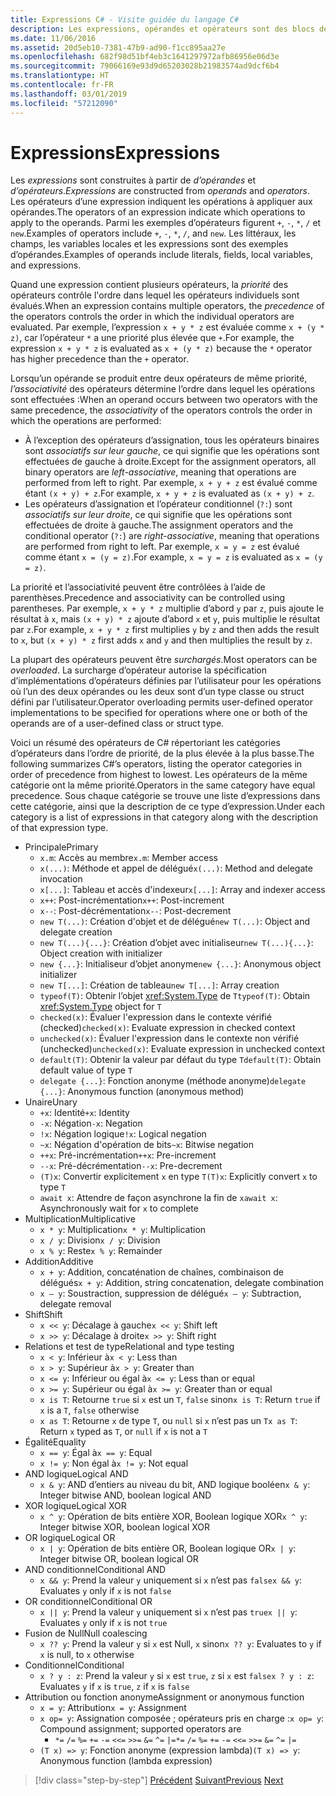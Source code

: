 ```yaml
---
title: Expressions C# - Visite guidée du langage C#
description: Les expressions, opérandes et opérateurs sont des blocs de construction du langage C#
ms.date: 11/06/2016
ms.assetid: 20d5eb10-7381-47b9-ad90-f1cc895aa27e
ms.openlocfilehash: 682f98d51bf4eb3c1641297972afb86956e06d3e
ms.sourcegitcommit: 79066169e93d9d65203028b21983574ad9dcf6b4
ms.translationtype: HT
ms.contentlocale: fr-FR
ms.lasthandoff: 03/01/2019
ms.locfileid: "57212090"
---
```

# <a name="expressions"></a><span data-ttu-id="2a6aa-103">Expressions</span><span class="sxs-lookup"><span data-stu-id="2a6aa-103">Expressions</span></span>

<span data-ttu-id="2a6aa-104">Les *expressions* sont construites à partir de *d’opérandes* et *d’opérateurs*.</span><span class="sxs-lookup"><span data-stu-id="2a6aa-104">*Expressions* are constructed from *operands* and *operators*.</span></span> <span data-ttu-id="2a6aa-105">Les opérateurs d’une expression indiquent les opérations à appliquer aux opérandes.</span><span class="sxs-lookup"><span data-stu-id="2a6aa-105">The operators of an expression indicate which operations to apply to the operands.</span></span> <span data-ttu-id="2a6aa-106">Parmi les exemples d’opérateurs figurent `+`, `-`, `*`, `/` et `new`.</span><span class="sxs-lookup"><span data-stu-id="2a6aa-106">Examples of operators include `+`, `-`, `*`, `/`, and `new`.</span></span> <span data-ttu-id="2a6aa-107">Les littéraux, les champs, les variables locales et les expressions sont des exemples d’opérandes.</span><span class="sxs-lookup"><span data-stu-id="2a6aa-107">Examples of operands include literals, fields, local variables, and expressions.</span></span>

<span data-ttu-id="2a6aa-108">Quand une expression contient plusieurs opérateurs, la *priorité* des opérateurs contrôle l'ordre dans lequel les opérateurs individuels sont évalués.</span><span class="sxs-lookup"><span data-stu-id="2a6aa-108">When an expression contains multiple operators, the *precedence* of the operators controls the order in which the individual operators are evaluated.</span></span> <span data-ttu-id="2a6aa-109">Par exemple, l’expression `x + y * z` est évaluée comme `x + (y * z)`, car l’opérateur `*` a une priorité plus élevée que `+`.</span><span class="sxs-lookup"><span data-stu-id="2a6aa-109">For example, the expression `x + y * z` is evaluated as `x + (y * z)` because the `*` operator has higher precedence than the `+` operator.</span></span>

<span data-ttu-id="2a6aa-110">Lorsqu’un opérande se produit entre deux opérateurs de même priorité, *l’associativité* des opérateurs détermine l’ordre dans lequel les opérations sont effectuées :</span><span class="sxs-lookup"><span data-stu-id="2a6aa-110">When an operand occurs between two operators with the same precedence, the *associativity* of the operators controls the order in which the operations are performed:</span></span>

*   <span data-ttu-id="2a6aa-111">À l’exception des opérateurs d’assignation, tous les opérateurs binaires sont *associatifs sur leur gauche*, ce qui signifie que les opérations sont effectuées de gauche à droite.</span><span class="sxs-lookup"><span data-stu-id="2a6aa-111">Except for the assignment operators, all binary operators are *left-associative*, meaning that operations are performed from left to right.</span></span> <span data-ttu-id="2a6aa-112">Par exemple, `x + y + z` est évalué comme étant `(x + y) + z`.</span><span class="sxs-lookup"><span data-stu-id="2a6aa-112">For example, `x + y + z` is evaluated as `(x + y) + z`.</span></span>
*   <span data-ttu-id="2a6aa-113">Les opérateurs d’assignation et l’opérateur conditionnel (`?:`) sont *associatifs sur leur droite*, ce qui signifie que les opérations sont effectuées de droite à gauche.</span><span class="sxs-lookup"><span data-stu-id="2a6aa-113">The assignment operators and the conditional operator (`?:`) are *right-associative*, meaning that operations are performed from right to left.</span></span> <span data-ttu-id="2a6aa-114">Par exemple, `x = y = z` est évalué comme étant `x = (y = z)`.</span><span class="sxs-lookup"><span data-stu-id="2a6aa-114">For example, `x = y = z` is evaluated as `x = (y = z)`.</span></span>

<span data-ttu-id="2a6aa-115">La priorité et l’associativité peuvent être contrôlées à l’aide de parenthèses.</span><span class="sxs-lookup"><span data-stu-id="2a6aa-115">Precedence and associativity can be controlled using parentheses.</span></span> <span data-ttu-id="2a6aa-116">Par exemple, `x + y * z` multiplie d’abord `y` par `z`, puis ajoute le résultat à `x`, mais `(x + y) * z` ajoute d’abord `x` et `y`, puis multiplie le résultat par `z`.</span><span class="sxs-lookup"><span data-stu-id="2a6aa-116">For example, `x + y * z` first multiplies `y` by `z` and then adds the result to `x`, but `(x + y) * z` first adds `x` and `y` and then multiplies the result by `z`.</span></span>

<span data-ttu-id="2a6aa-117">La plupart des opérateurs peuvent être *surchargés*.</span><span class="sxs-lookup"><span data-stu-id="2a6aa-117">Most operators can be *overloaded*.</span></span> <span data-ttu-id="2a6aa-118">La surcharge d’opérateur autorise la spécification d’implémentations d’opérateurs définies par l’utilisateur pour les opérations où l’un des deux opérandes ou les deux sont d’un type classe ou struct défini par l’utilisateur.</span><span class="sxs-lookup"><span data-stu-id="2a6aa-118">Operator overloading permits user-defined operator implementations to be specified for operations where one or both of the operands are of a user-defined class or struct type.</span></span>

<span data-ttu-id="2a6aa-119">Voici un résumé des opérateurs de C# répertoriant les catégories d’opérateurs dans l’ordre de priorité, de la plus élevée à la plus basse.</span><span class="sxs-lookup"><span data-stu-id="2a6aa-119">The following summarizes C#’s operators, listing the operator categories in order of precedence from highest to lowest.</span></span> <span data-ttu-id="2a6aa-120">Les opérateurs de la même catégorie ont la même priorité.</span><span class="sxs-lookup"><span data-stu-id="2a6aa-120">Operators in the same category have equal precedence.</span></span> <span data-ttu-id="2a6aa-121">Sous chaque catégorie se trouve une liste d’expressions dans cette catégorie, ainsi que la description de ce type d’expression.</span><span class="sxs-lookup"><span data-stu-id="2a6aa-121">Under each category is a list of expressions in that category along with the description of that expression type.</span></span>

* <span data-ttu-id="2a6aa-122">Principale</span><span class="sxs-lookup"><span data-stu-id="2a6aa-122">Primary</span></span>
    - <span data-ttu-id="2a6aa-123">`x.m`: Accès au membre</span><span class="sxs-lookup"><span data-stu-id="2a6aa-123">`x.m`: Member access</span></span>
    - <span data-ttu-id="2a6aa-124">`x(...)`: Méthode et appel de délégué</span><span class="sxs-lookup"><span data-stu-id="2a6aa-124">`x(...)`: Method and delegate invocation</span></span>
    - <span data-ttu-id="2a6aa-125">`x[...]`: Tableau et accès d'indexeur</span><span class="sxs-lookup"><span data-stu-id="2a6aa-125">`x[...]`: Array and indexer access</span></span>
    - <span data-ttu-id="2a6aa-126">`x++`: Post-incrémentation</span><span class="sxs-lookup"><span data-stu-id="2a6aa-126">`x++`: Post-increment</span></span>
    - <span data-ttu-id="2a6aa-127">`x--`: Post-décrémentation</span><span class="sxs-lookup"><span data-stu-id="2a6aa-127">`x--`: Post-decrement</span></span>
    - <span data-ttu-id="2a6aa-128">`new T(...)`: Création d'objet et de délégué</span><span class="sxs-lookup"><span data-stu-id="2a6aa-128">`new T(...)`: Object and delegate creation</span></span>
    - <span data-ttu-id="2a6aa-129">`new T(...){...}`: Création d’objet avec initialiseur</span><span class="sxs-lookup"><span data-stu-id="2a6aa-129">`new T(...){...}`: Object creation with initializer</span></span>
    - <span data-ttu-id="2a6aa-130">`new {...}`:  Initialiseur d’objet anonyme</span><span class="sxs-lookup"><span data-stu-id="2a6aa-130">`new {...}`:  Anonymous object initializer</span></span>
    - <span data-ttu-id="2a6aa-131">`new T[...]`: Création de tableau</span><span class="sxs-lookup"><span data-stu-id="2a6aa-131">`new T[...]`: Array creation</span></span>
    - <span data-ttu-id="2a6aa-132">`typeof(T)`: Obtenir l’objet <xref:System.Type> de `T`</span><span class="sxs-lookup"><span data-stu-id="2a6aa-132">`typeof(T)`: Obtain <xref:System.Type> object for `T`</span></span>
    - <span data-ttu-id="2a6aa-133">`checked(x)`: Évaluer l'expression dans le contexte vérifié (checked)</span><span class="sxs-lookup"><span data-stu-id="2a6aa-133">`checked(x)`: Evaluate expression in checked context</span></span>
    - <span data-ttu-id="2a6aa-134">`unchecked(x)`: Évaluer l'expression dans le contexte non vérifié (unchecked)</span><span class="sxs-lookup"><span data-stu-id="2a6aa-134">`unchecked(x)`: Evaluate expression in unchecked context</span></span>
    - <span data-ttu-id="2a6aa-135">`default(T)`: Obtenir la valeur par défaut du type `T`</span><span class="sxs-lookup"><span data-stu-id="2a6aa-135">`default(T)`: Obtain default value of type `T`</span></span>
    - <span data-ttu-id="2a6aa-136">`delegate {...}`: Fonction anonyme (méthode anonyme)</span><span class="sxs-lookup"><span data-stu-id="2a6aa-136">`delegate {...}`: Anonymous function (anonymous method)</span></span>
* <span data-ttu-id="2a6aa-137">Unaire</span><span class="sxs-lookup"><span data-stu-id="2a6aa-137">Unary</span></span>
    - <span data-ttu-id="2a6aa-138">`+x`: Identité</span><span class="sxs-lookup"><span data-stu-id="2a6aa-138">`+x`: Identity</span></span>
    - <span data-ttu-id="2a6aa-139">`-x`: Négation</span><span class="sxs-lookup"><span data-stu-id="2a6aa-139">`-x`: Negation</span></span>
    - <span data-ttu-id="2a6aa-140">`!x`: Négation logique</span><span class="sxs-lookup"><span data-stu-id="2a6aa-140">`!x`: Logical negation</span></span>
    - <span data-ttu-id="2a6aa-141">`~x`: Négation d'opération de bits</span><span class="sxs-lookup"><span data-stu-id="2a6aa-141">`~x`: Bitwise negation</span></span>
    - <span data-ttu-id="2a6aa-142">`++x`: Pré-incrémentation</span><span class="sxs-lookup"><span data-stu-id="2a6aa-142">`++x`: Pre-increment</span></span>
    - <span data-ttu-id="2a6aa-143">`--x`: Pré-décrémentation</span><span class="sxs-lookup"><span data-stu-id="2a6aa-143">`--x`: Pre-decrement</span></span>
    - <span data-ttu-id="2a6aa-144">`(T)x`: Convertir explicitement `x` en type `T`</span><span class="sxs-lookup"><span data-stu-id="2a6aa-144">`(T)x`: Explicitly convert `x` to type `T`</span></span>
    - <span data-ttu-id="2a6aa-145">`await x`: Attendre de façon asynchrone la fin de `x`</span><span class="sxs-lookup"><span data-stu-id="2a6aa-145">`await x`: Asynchronously wait for `x` to complete</span></span>
* <span data-ttu-id="2a6aa-146">Multiplication</span><span class="sxs-lookup"><span data-stu-id="2a6aa-146">Multiplicative</span></span>
    - <span data-ttu-id="2a6aa-147">`x * y`: Multiplication</span><span class="sxs-lookup"><span data-stu-id="2a6aa-147">`x * y`: Multiplication</span></span>
    - <span data-ttu-id="2a6aa-148">`x / y`: Division</span><span class="sxs-lookup"><span data-stu-id="2a6aa-148">`x / y`: Division</span></span>
    - <span data-ttu-id="2a6aa-149">`x % y`: Reste</span><span class="sxs-lookup"><span data-stu-id="2a6aa-149">`x % y`: Remainder</span></span>
* <span data-ttu-id="2a6aa-150">Addition</span><span class="sxs-lookup"><span data-stu-id="2a6aa-150">Additive</span></span>
    - <span data-ttu-id="2a6aa-151">`x + y`: Addition, concaténation de chaînes, combinaison de délégués</span><span class="sxs-lookup"><span data-stu-id="2a6aa-151">`x + y`: Addition, string concatenation, delegate combination</span></span>
    - <span data-ttu-id="2a6aa-152">`x – y`: Soustraction, suppression de délégué</span><span class="sxs-lookup"><span data-stu-id="2a6aa-152">`x – y`: Subtraction, delegate removal</span></span>
* <span data-ttu-id="2a6aa-153">Shift</span><span class="sxs-lookup"><span data-stu-id="2a6aa-153">Shift</span></span>
    - <span data-ttu-id="2a6aa-154">`x << y`: Décalage à gauche</span><span class="sxs-lookup"><span data-stu-id="2a6aa-154">`x << y`: Shift left</span></span>
    - <span data-ttu-id="2a6aa-155">`x >> y`: Décalage à droite</span><span class="sxs-lookup"><span data-stu-id="2a6aa-155">`x >> y`: Shift right</span></span>
* <span data-ttu-id="2a6aa-156">Relations et test de type</span><span class="sxs-lookup"><span data-stu-id="2a6aa-156">Relational and type testing</span></span>
    - <span data-ttu-id="2a6aa-157">`x < y`: Inférieur à</span><span class="sxs-lookup"><span data-stu-id="2a6aa-157">`x < y`: Less than</span></span>
    - <span data-ttu-id="2a6aa-158">`x > y`: Supérieur à</span><span class="sxs-lookup"><span data-stu-id="2a6aa-158">`x > y`: Greater than</span></span>
    - <span data-ttu-id="2a6aa-159">`x <= y`: Inférieur ou égal à</span><span class="sxs-lookup"><span data-stu-id="2a6aa-159">`x <= y`: Less than or equal</span></span>
    - <span data-ttu-id="2a6aa-160">`x >= y`: Supérieur ou égal à</span><span class="sxs-lookup"><span data-stu-id="2a6aa-160">`x >= y`: Greater than or equal</span></span>
    - <span data-ttu-id="2a6aa-161">`x is T`: Retourne `true` si `x` est un `T`, `false` sinon</span><span class="sxs-lookup"><span data-stu-id="2a6aa-161">`x is T`: Return `true` if `x` is a `T`, `false` otherwise</span></span>
    - <span data-ttu-id="2a6aa-162">`x as T`: Retourne `x` de type `T`, ou `null` si `x` n’est pas un `T`</span><span class="sxs-lookup"><span data-stu-id="2a6aa-162">`x as T`: Return `x` typed as `T`, or `null` if `x` is not a `T`</span></span>
* <span data-ttu-id="2a6aa-163">Égalité</span><span class="sxs-lookup"><span data-stu-id="2a6aa-163">Equality</span></span>
    - <span data-ttu-id="2a6aa-164">`x == y`: Égal à</span><span class="sxs-lookup"><span data-stu-id="2a6aa-164">`x == y`: Equal</span></span>
    - <span data-ttu-id="2a6aa-165">`x != y`: Non égal à</span><span class="sxs-lookup"><span data-stu-id="2a6aa-165">`x != y`: Not equal</span></span>
* <span data-ttu-id="2a6aa-166">AND logique</span><span class="sxs-lookup"><span data-stu-id="2a6aa-166">Logical AND</span></span>
    - <span data-ttu-id="2a6aa-167">`x & y`: AND d’entiers au niveau du bit, AND logique booléen</span><span class="sxs-lookup"><span data-stu-id="2a6aa-167">`x & y`: Integer bitwise AND, boolean logical AND</span></span>
* <span data-ttu-id="2a6aa-168">XOR logique</span><span class="sxs-lookup"><span data-stu-id="2a6aa-168">Logical XOR</span></span>
    - <span data-ttu-id="2a6aa-169">`x ^ y`: Opération de bits entière XOR, Boolean logique XOR</span><span class="sxs-lookup"><span data-stu-id="2a6aa-169">`x ^ y`: Integer bitwise XOR, boolean logical XOR</span></span>
* <span data-ttu-id="2a6aa-170">OR logique</span><span class="sxs-lookup"><span data-stu-id="2a6aa-170">Logical OR</span></span>
    - <span data-ttu-id="2a6aa-171">`x | y`: Opération de bits entière OR, Boolean logique OR</span><span class="sxs-lookup"><span data-stu-id="2a6aa-171">`x | y`: Integer bitwise OR, boolean logical OR</span></span>
* <span data-ttu-id="2a6aa-172">AND conditionnel</span><span class="sxs-lookup"><span data-stu-id="2a6aa-172">Conditional AND</span></span>
    - <span data-ttu-id="2a6aa-173">`x && y`: Prend la valeur `y` uniquement si `x` n’est pas `false`</span><span class="sxs-lookup"><span data-stu-id="2a6aa-173">`x && y`: Evaluates `y` only if `x` is not `false`</span></span>
* <span data-ttu-id="2a6aa-174">OR conditionnel</span><span class="sxs-lookup"><span data-stu-id="2a6aa-174">Conditional OR</span></span>
    - <span data-ttu-id="2a6aa-175">`x || y`: Prend la valeur `y` uniquement si `x` n’est pas `true`</span><span class="sxs-lookup"><span data-stu-id="2a6aa-175">`x || y`: Evaluates `y` only if `x` is not `true`</span></span>
* <span data-ttu-id="2a6aa-176">Fusion de Null</span><span class="sxs-lookup"><span data-stu-id="2a6aa-176">Null coalescing</span></span>
    - <span data-ttu-id="2a6aa-177">`x ?? y`: Prend la valeur `y` si `x` est Null, `x` sinon</span><span class="sxs-lookup"><span data-stu-id="2a6aa-177">`x ?? y`: Evaluates to `y` if `x` is null, to `x` otherwise</span></span>
* <span data-ttu-id="2a6aa-178">Conditionnel</span><span class="sxs-lookup"><span data-stu-id="2a6aa-178">Conditional</span></span>
    - <span data-ttu-id="2a6aa-179">`x ? y : z`: Prend la valeur `y` si `x` est `true`, `z` si `x` est `false`</span><span class="sxs-lookup"><span data-stu-id="2a6aa-179">`x ? y : z`: Evaluates `y` if `x` is `true`, `z` if `x` is `false`</span></span>
* <span data-ttu-id="2a6aa-180">Attribution ou fonction anonyme</span><span class="sxs-lookup"><span data-stu-id="2a6aa-180">Assignment or anonymous function</span></span>
    - <span data-ttu-id="2a6aa-181">`x = y`: Attribution</span><span class="sxs-lookup"><span data-stu-id="2a6aa-181">`x = y`: Assignment</span></span>
    - <span data-ttu-id="2a6aa-182">`x op= y`: Assignation composée ; opérateurs pris en charge :</span><span class="sxs-lookup"><span data-stu-id="2a6aa-182">`x op= y`: Compound assignment; supported operators are</span></span>
        - <span data-ttu-id="2a6aa-183">`*=`   `/=`   `%=`   `+=`   `-=`   `<<=`   `>>=`   `&=`  `^=`  `|=`</span><span class="sxs-lookup"><span data-stu-id="2a6aa-183">`*=`   `/=`   `%=`   `+=`   `-=`   `<<=`   `>>=`   `&=`  `^=`  `|=`</span></span>
    - <span data-ttu-id="2a6aa-184">`(T x) => y`: Fonction anonyme (expression lambda)</span><span class="sxs-lookup"><span data-stu-id="2a6aa-184">`(T x) => y`: Anonymous function (lambda expression)</span></span>

> [!div class="step-by-step"]
> <span data-ttu-id="2a6aa-185">[Précédent](types-and-variables.md)
> [Suivant](statements.md)</span><span class="sxs-lookup"><span data-stu-id="2a6aa-185">[Previous](types-and-variables.md)
[Next](statements.md)</span></span>